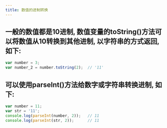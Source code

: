 ```yaml
---
title: 数值的进制转换
---
```


## 一般的数值都是10进制, 数值变量的toString()方法可以将数值从10转换到其他进制, 以字符串的方式返回, 如下:
```javascript
var number = 3;
var number_2 = number.toString(2);	// '11'
```

## 可以使用parseInt()方法给数字或字符串转换进制, 如下:
```javascript
var number = 11;
var str = '11';
console.log(parseInt(number, 2));	// 11
console.log(parseInt(str, 2));		// 11
```
